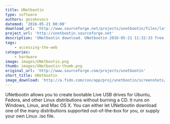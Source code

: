 ```yaml
---
title: UNetbootin
type: software
authors: gezakovacs
datemod: '2016-05-21 00:00'
download_url: 'http://www.sourceforge.net/projects/unetbootin/files/latest/download'
project_url: 'http://unetbootin.sourceforge.net'
description: 'UNetbootin download. UNetbootin 2016-05-21 11:32:33 free download. UNetbootin Bootable live USB creator for Ubuntu, Fedora, and Linux distributions'
tags:
    - accessing-the-web
categories:
    - hardware
image: images/UNetbootin.png
thumb: images/UNetbootin-thumb.png
original_url: 'http://www.sourceforge.com/projects/unetbootin'
short_title: UNetbootin
image_download: 'http://a.fsdn.com/con/app/proj/unetbootin/screenshots/300347.jpg/182/137/1'
---
```

UNetbootin allows you to create bootable Live USB drives for Ubuntu, Fedora, and other Linux distributions without burning a CD. It runs on Windows, Linux, and Mac OS X. You can either let UNetbootin download one of the many distributions supported out-of-the-box for you, or supply your own Linux .iso file.